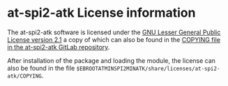 # at-spi2-atk License information

The at-spi2-atk software is licensed under the 
[GNU Lesser General Public License version 2.1](https://www.gnu.org/licenses/old-licenses/lgpl-2.1.html)
a copy of which can also be found in the
[COPYING file in the at-spi2-atk GitLab repository](https://gitlab.gnome.org/GNOME/at-spi2-atk/-/blob/master/COPYING).

After installation of the package and loading the module, the license can also
be found in the file 
`$EBROOTATMINSPI2MINATK/share/licenses/at-spi2-atk/COPYING`.
